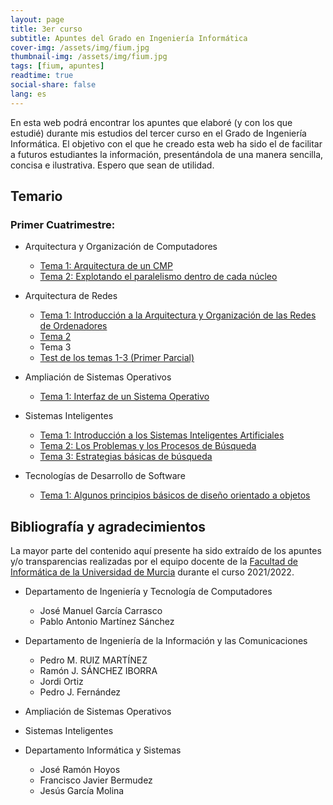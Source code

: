 ```yaml
---
layout: page
title: 3er curso
subtitle: Apuntes del Grado en Ingeniería Informática
cover-img: /assets/img/fium.jpg
thumbnail-img: /assets/img/fium.jpg
tags: [fium, apuntes]
readtime: true
social-share: false
lang: es
---
```


En esta web podrá encontrar los apuntes que elaboré (y con los que estudié) durante mis estudios del tercer curso en el Grado de Ingeniería Informática. El objetivo con el que he creado esta web ha sido el de facilitar a futuros estudiantes la información, presentándola de una manera sencilla, concisa e ilustrativa. Espero que sean de utilidad.

## Temario

### Primer Cuatrimestre:

- Arquitectura y Organización de Computadores
  
  - [Tema 1: Arquitectura de un CMP](../../../informatica3/AOC/Tema1/Tema1.html)
  - [Tema 2: Explotando el paralelismo dentro de cada núcleo](../../../informatica3/AOC/Tema2/Tema2.html)

- Arquitectura de Redes
  
  - [Tema 1: Introducción a la Arquitectura y Organización de las Redes de Ordenadores](../../../informatica3/AR/Tema1/Tema1.html)
  - [Tema 2](../../../informatica3/AR/Tema2/Tema2.html)
  - Tema 3
  - [Test de los temas 1-3 (Primer Parcial)](../../../informatica3/AR/Test1-3/index.html)

- Ampliación de Sistemas Operativos
  
  - [Tema 1: Interfaz de un Sistema Operativo](../../../informatica3/ASO/Tema1/Tema1.html)

- Sistemas Inteligentes
  
  - [Tema 1: Introducción a los Sistemas Inteligentes Artificiales](../../../informatica3/SSII/Tema1/Tema1.html)
  - [Tema 2: Los Problemas y los Procesos de Búsqueda](../../../informatica3/SSII/Tema2/Tema2.html)
  - [Tema 3: Estrategias básicas de búsqueda](../../../informatica3/SSII/Tema3/Tema3.html)

- Tecnologías de Desarrollo de Software
  
  - [Tema 1: Algunos principios básicos de diseño orientado a objetos](../../../informatica3/TDS/Tema1/Tema1.html)

## Bibliografía y agradecimientos

La mayor parte del contenido aquí presente ha sido extraído de los apuntes y/o transparencias realizadas por el equipo docente de la [Facultad de Informática de la Universidad de Murcia](https://www.um.es/web/informatica/) durante el curso 2021/2022.

- Departamento de Ingeniería y Tecnología de Computadores
  
  - José Manuel García Carrasco
  - Pablo Antonio Martínez Sánchez

- Departamento de Ingeniería de la Información y las Comunicaciones
  
  - Pedro M. RUIZ MARTÍNEZ
  - Ramón J. SÁNCHEZ IBORRA
  - Jordi Ortiz
  - Pedro J. Fernández

- Ampliación de Sistemas Operativos

- Sistemas Inteligentes

- Departamento Informática y Sistemas
  
  - José Ramón Hoyos
  - Francisco Javier Bermudez
  - Jesús García Molina
